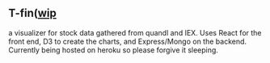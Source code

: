 ## T-fin([wip](tfin.artemkharshan.com)
a visualizer for stock data gathered from quandl and IEX. Uses React for the front end, D3 to create the charts, and Express/Mongo on the backend. Currently being hosted on heroku so please forgive it sleeping. 
